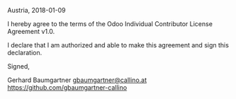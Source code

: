 Austria, 2018-01-09

I hereby agree to the terms of the Odoo Individual Contributor License
Agreement v1.0.

I declare that I am authorized and able to make this agreement and sign this
declaration.

Signed,

Gerhard Baumgartner gbaumgartner@callino.at https://github.com/gbaumgartner-callino
